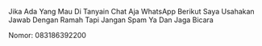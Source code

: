 Jika Ada Yang Mau Di Tanyain Chat Aja WhatsApp Berikut Saya Usahakan Jawab Dengan Ramah Tapi Jangan Spam Ya Dan Jaga Bicara

Nomor: 083186392200
